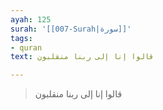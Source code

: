 ```yaml
---
ayah: 125
surah: '[[007-Surah|سورة]]'
tags:
- quran
text: قالوا إنا إلى ربنا منقلبون

---
```

> قالوا إنا إلى ربنا منقلبون
